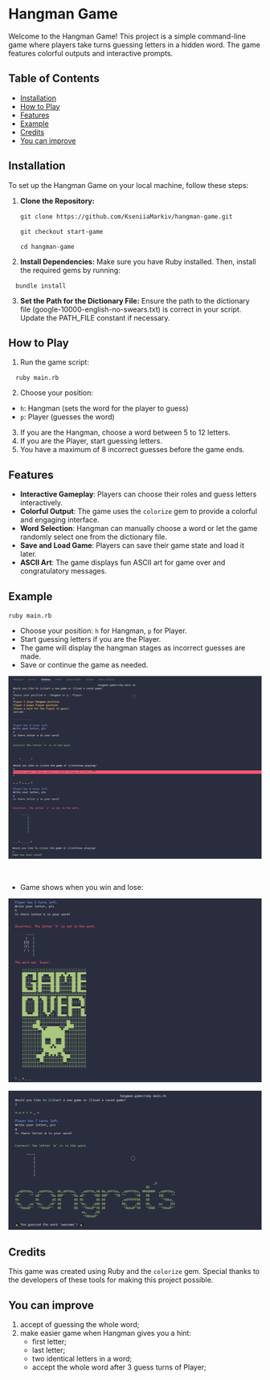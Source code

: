 # Hangman Game

Welcome to the Hangman Game! This project is a simple command-line game where players take turns guessing letters in a hidden word. The game features colorful outputs and interactive prompts.

## Table of Contents
- [Installation](#installation)
- [How to Play](#how-to-play)
- [Features](#features)
- [Example](#example)
- [Credits](#credits)
- [You can improve](you_can_improve)

## Installation

To set up the Hangman Game on your local machine, follow these steps:

1. **Clone the Repository:**
   ```
   git clone https://github.com/KseniiaMarkiv/hangman-game.git
   ```
   ```
   git checkout start-game
   ```
   
   ```
   cd hangman-game
   ```

2. **Install Dependencies:**
Make sure you have Ruby installed. Then, install the required gems by running:

  ```
    bundle install
  ```

3. **Set the Path for the Dictionary File:**
Ensure the path to the dictionary file (google-10000-english-no-swears.txt) is correct in your script. Update the PATH_FILE constant if necessary.


## How to Play

1. Run the game script:
  ```
    ruby main.rb
  ```

2. Choose your position:
  -  `h`: Hangman (sets the word for the player to guess)
  -  `p`: Player (guesses the word)
3. If you are the Hangman, choose a word between 5 to 12 letters.
4. If you are the Player, start guessing letters.
5. You have a maximum of 8 incorrect guesses before the game ends.

## Features

  -  **Interactive Gameplay**: Players can choose their roles and guess letters interactively.
  -  **Colorful Output**: The game uses the `colorize` gem to provide a colorful and engaging interface.
  -  **Word Selection**: Hangman can manually choose a word or let the game randomly select one from the dictionary file.
  -  **Save and Load Game**: Players can save their game state and load it later.
  -  **ASCII Art**: The game displays fun ASCII art for game over and congratulatory messages.

## Example

  ```
ruby main.rb
  ```

- Choose your position: `h` for Hangman, `p` for Player.
- Start guessing letters if you are the Player.
- The game will display the hangman stages as incorrect guesses are made.
- Save or continue the game as needed.

![alt text](https://github.com/KseniiaMarkiv/hangman-game/blob/start-game/show_first.png?raw=true)

<br>

- Game shows when you win and lose:

![alt text](https://github.com/KseniiaMarkiv/hangman-game/blob/start-game/show_over.png?raw=true)
<br>

![alt text](https://github.com/KseniiaMarkiv/hangman-game/blob/start-game/show_win.png?raw=true)

## Credits
This game was created using Ruby and the `colorize` gem. Special thanks to the developers of these tools for making this project possible.

## You can improve
1. accept of guessing the whole word;
2. make easier game when Hangman gives you a hint:
      - first letter;
      - last letter;
      - two identical letters in a word;
      - accept the whole word after 3 guess turns of Player;


